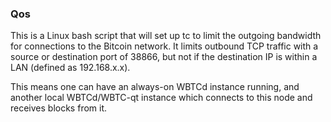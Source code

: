### Qos ###

This is a Linux bash script that will set up tc to limit the outgoing bandwidth for connections to the Bitcoin network. It limits outbound TCP traffic with a source or destination port of 38866, but not if the destination IP is within a LAN (defined as 192.168.x.x).

This means one can have an always-on WBTCd instance running, and another local WBTCd/WBTC-qt instance which connects to this node and receives blocks from it.
